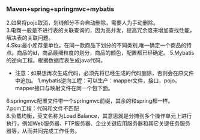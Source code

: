### Maven+spring+springmvc+mybatis

2.如果将pojo取消，划线部分不会自动删除，需要人为手动删除。  
3.电商一般是不进行表的关联查询的，因为高并发，提高冗余度来增加查找性能，解决表的关联问题。  
4.Sku:最小库存量单位。在同一款商品下划分的不同类别,唯一确定一个商品的特点。商品的id，商品最细粒度的划分，商品的颜色，配置都已经确定。
5.Mybatis的逆向工程。根据数据库表生成java代码。  
* 注意：如果想再次生成代码，必须先将已经生成的代码删除，否则会在原文件中追加。
1.mybatis逆向工程：可以生产：mapper文件，接口，pojo。mapper接口与映射文件在同一个包下面。   

6.springmvc配置文件带一个springmvc前缀，其余的和spring都一样。   
7.pom工程：代码和文件不匹配   
8.负载均衡，英文名称为Load Balance，其意思就是分摊到多个操作单元上进行执行，例如Web服务器、FTP服务器、企业关键应用服务器和其它关键任务服务器等，从而共同完成工作任务。
